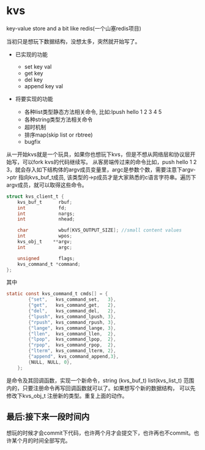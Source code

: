 # kvs
key-value store and a bit like redis(一个山塞redis项目)

当初只是想玩下数据结构，没想太多，突然就开始写了。

* 已实现的功能
  * set key val
  * get key
  * del key
  * append key val
  
* 将要实现的功能
  * 各种list类型静态方法相关命令, 比如:lpush hello 1 2 3 4 5
  * 各种string类型方法相关命令
  * 超时机制
  * 排序map(skip list or rbtree)
  * bugfix

从一开始kvs就是一个玩具，如果你也想玩下kvs，但是不想从网络层和协议层开始写，可以fork kvs的代码继续写。
从客房端传过来的命令比如，push hello 1 2 3，就会存入如下结构体的argv成员变量里，argc是参数个数，需要注意下argv->ptr
指向kvs_buf_t成员, 该类型的->p成员才是大家熟悉的c语言字符串。遍历下argv成员，就可以取得这些命令。
```c
struct kvs_client_t {
    kvs_buf_t      rbuf;
    int            fd;
    int            nargs;
    int            nhead;

    char           wbuf[KVS_OUTPUT_SIZE]; //small content values
    int            wpos;
    kvs_obj_t    **argv;
    int            argc;

    unsigned       flags;
    kvs_command_t *command;
};
```
其中
```c
static const kvs_command_t cmds[] = {
        {"set",   kvs_command_set,   3},
        {"get",   kvs_command_get,   2},
        {"del",   kvs_command_del,   2},
        {"lpush", kvs_command_lpush, 3},
        {"rpush", kvs_command_rpush, 3},
        {"lange", kvs_command_lange, 3},
        {"llen",  kvs_command_llen,  2},
        {"lpop",  kvs_command_lpop,  2},
        {"rpop",  kvs_command_rpop,  2},
        {"lterm", kvs_command_lterm, 2},
        {"append", kvs_command_append,3},
        {NULL, NULL, 0},
    };
```
是命令及其回调函数，实现一个新命令，string (kvs_buf_t) list(kvs_list_t) 范围内的，只要注册命令再写回调函数就可以了。如果想写个新的数据结构，
可以先修改下kvs_obj_t 注册新的类型。重复上面的动作。

## 最后:接下来一段时间内
想玩的时候才会commit下代码，也许两个月才会提交下，也许再也不commit。也许某个月的时间全部写完。
